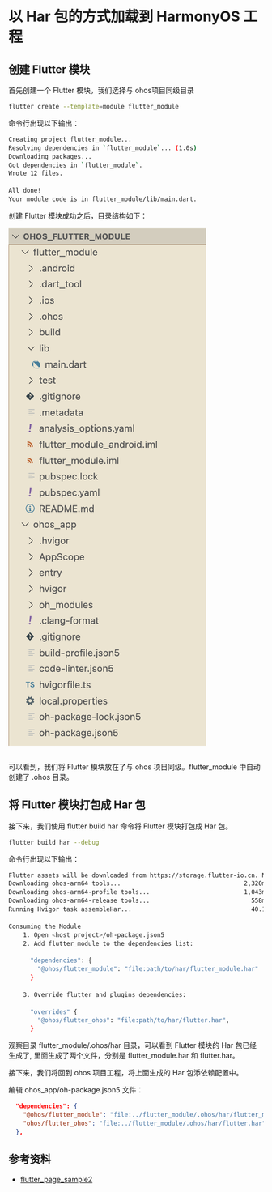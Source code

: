 # 以 Har 包的方式加载到 HarmonyOS 工程

## 创建 Flutter 模块

首先创建一个 Flutter 模块，我们选择与 ohos项目同级目录

```bash
flutter create --template=module flutter_module
```

命令行出现以下输出：

```bash
Creating project flutter_module...
Resolving dependencies in `flutter_module`... (1.0s)
Downloading packages...
Got dependencies in `flutter_module`.
Wrote 12 files.

All done!
Your module code is in flutter_module/lib/main.dart.
```

创建 Flutter 模块成功之后，目录结构如下：


![alt text](<截屏2025-05-10 12.43.32.png>)

```bash

```

可以看到，我们将 Flutter 模块放在了与 ohos 项目同级。flutter_module 中自动创建了 .ohos 目录。

##  将 Flutter 模块打包成 Har 包

接下来，我们使用 flutter build har 命令将 Flutter 模块打包成 Har 包。

```bash
flutter build har --debug
```

命令行出现以下输出：

```bash
Flutter assets will be downloaded from https://storage.flutter-io.cn. Make sure you trust this source!
Downloading ohos-arm64 tools...                                  2,320ms
Downloading ohos-arm64-profile tools...                          1,043ms
Downloading ohos-arm64-release tools...                            558ms
Running Hvigor task assembleHar...                                 40.1s

Consuming the Module
    1. Open <host project>/oh-package.json5
    2. Add flutter_module to the dependencies list:

      "dependencies": {
        "@ohos/flutter_module": "file:path/to/har/flutter_module.har"
      }

    3. Override flutter and plugins dependencies:

      "overrides" {
        "@ohos/flutter_ohos": "file:path/to/har/flutter.har",
      }
```

观察目录 flutter_module/.ohos/har 目录，可以看到 Flutter 模块的 Har 包已经生成了, 里面生成了两个文件，分别是 flutter_module.har 和 flutter.har。

接下来，我们将回到 ohos 项目工程，将上面生成的 Har 包添依赖配置中。

编辑 ohos_app/oh-package.json5 文件：

```json
  "dependencies": {
    "@ohos/flutter_module": "file:../flutter_module/.ohos/har/flutter_module.har",
    "ohos/flutter_ohos": "file:../flutter_module/.ohos/har/flutter.har"
  },
```

## 参考资料

- [flutter_page_sample2](https://gitcode.com/openharmony-sig/flutter_samples/tree/master/ohos/flutter_page_sample2)